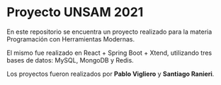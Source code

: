 # Proyecto UNSAM 2021

En este repositorio se encuentra un proyecto realizado para la materia Programación con Herramientas Modernas.

El mismo fue realizado en React + Spring Boot + Xtend, utilizando tres bases de datos: MySQL, MongoDB y Redis.

Los proyectos fueron realizados por **Pablo Vigliero** y **Santiago Ranieri**.
